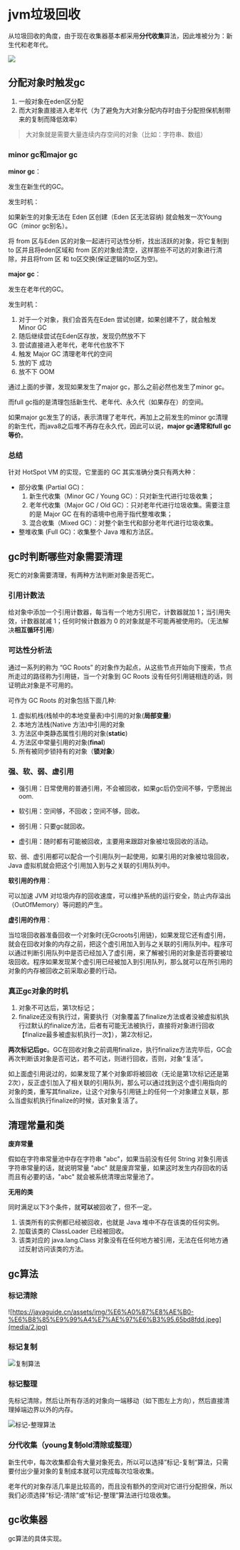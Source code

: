 # **jvm垃圾回收**
从垃圾回收的角度，由于现在收集器基本都采用**分代收集**算法，因此堆被分为：新生代和老年代。

![](media/1.png)

## **分配对象时触发gc**
1. 一般对象在eden区分配
1. 而大对象直接进入老年代（为了避免为大对象分配内存时由于分配担保机制带来的复制而降低效率）

>大对象就是需要大量连续内存空间的对象（比如：字符串、数组）

### **minor gc和major gc**
**minor gc**：

发生在新生代的GC。

发生时机：

如果新生的对象无法在 Eden 区创建（Eden 区无法容纳) 就会触发一次Young GC（minor gc别名）。

将 from 区与Eden 区的对象一起进行可达性分析，找出活跃的对象，将它复制到 to 区并且将eden区域和 from 区的对象给清空，这样那些不可达的对象进行清除，并且将from 区 和 to区交换(保证逻辑的to区为空)。

**major gc**：

发生在老年代的GC。

发生时机：

1. 对于一个对象，我们会首先在Eden 尝试创建，如果创建不了，就会触发Minor GC
1. 随后继续尝试在Eden区存放，发现仍然放不下
1. 尝试直接进入老年代，老年代也放不下
1. 触发 Major GC 清理老年代的空间
1. 放的下 成功
1. 放不下 OOM

通过上面的步骤，发现如果发生了major gc，那么之前必然也发生了minor gc。

而full gc指的是清理包括新生代、老年代、永久代（如果存在）的空间。

如果major gc发生了的话，表示清理了老年代，再加上之前发生的minor gc清理的新生代，而java8之后堆不再存在永久代，因此可以说，**major gc通常和full gc等价**。

### **总结**
针对 HotSpot VM 的实现，它里面的 GC 其实准确分类只有两大种： 

- 部分收集 (Partial GC)： 
   1. 新生代收集（Minor GC / Young GC）：只对新生代进行垃圾收集； 
   1. 老年代收集（Major GC / Old GC）：只对老年代进行垃圾收集。需要注意的是 Major GC 在有的语境中也用于指代整堆收集； 
   1. 混合收集（Mixed GC）：对整个新生代和部分老年代进行垃圾收集。 
- 整堆收集 (Full GC)：收集整个 Java 堆和方法区。


## **gc时判断哪些对象需要清理**
死亡的对象需要清理，有两种方法判断对象是否死亡。

### **引用计数法**
给对象中添加一个引用计数器，每当有一个地方引用它，计数器就加 1；当引用失效，计数器就减 1；任何时候计数器为 0 的对象就是不可能再被使用的。（无法解决**相互循环引用**）
### **可达性分析法**
通过一系列的称为 “GC Roots” 的对象作为起点，从这些节点开始向下搜索，节点所走过的路径称为引用链，当一个对象到 GC Roots 没有任何引用链相连的话，则证明此对象是不可用的。

可作为 GC Roots 的对象包括下面几种: 

1. 虚拟机栈(栈帧中的本地变量表)中引用的对象(**局部变量**) 
1. 本地方法栈(Native 方法)中引用的对象 
1. 方法区中类静态属性引用的对象(**static**) 
1. 方法区中常量引用的对象(**final**)
1. 所有被同步锁持有的对象（**锁对象**）

### **强、软、弱、虚引用**
* 强引用：日常使用的普通引用，不会被回收，如果gc后仍空间不够，宁愿抛出oom.

* 软引用：空间够，不回收；空间不够，回收。

* 弱引用：只要gc就回收。

* 虚引用：随时都有可能被回收，主要用来跟踪对象被垃圾回收的活动。

软、弱、虚引用都可以配合一个引用队列一起使用，如果引用的对象被垃圾回收，Java 虚拟机就会把这个引用加入到与之关联的引用队列中。

**软引用的作用**：

可以加速 JVM 对垃圾内存的回收速度，可以维护系统的运行安全，防止内存溢出（OutOfMemory）等问题的产生。

**虚引用的作用**：

当垃圾回收器准备回收一个对象时(无Gcroots引用链)，如果发现它还有虚引用，就会在回收对象的内存之前，把这个虚引用加入到与之关联的引用队列中。程序可以通过判断引用队列中是否已经加入了虚引用，来了解被引用的对象是否将要被垃圾回收。程序如果发现某个虚引用已经被加入到引用队列，那么就可以在所引用的对象的内存被回收之前采取必要的行动。
### **真正gc对象的时机**
1. 对象不可达后，第1次标记；
1. finalize还没有执行过，需要执行（对象覆盖了finalize方法或者没被虚拟机执行过默认的finalize方法，后者有可能无法被执行，直接将对象进行回收【finalize最多被虚拟机执行一次】），第2次标记，

**两次标记后gc**。GC在回收对象之前调用finalize，执行finalize方法完毕后，GC会再次判断该对象是否可达，若不可达，则进行回收，否则，对象“复活”。

如上面虚引用说过的，如果发现了某个对象即将被回收（无论是第1次标记还是第2次），反正虚引加入了相关联的引用队列，那么可以通过找到这个虚引用指向的对象的类，重写其finalize，让这个对象与引用链上的任何一个对象建立关联，那么当虚拟机执行finalize的时候，该对象复活了。

## **清理常量和类**
**废弃常量**

假如在字符串常量池中存在字符串 "abc"，如果当前没有任何 String 对象引用该字符串常量的话，就说明常量 "abc" 就是废弃常量，如果这时发生内存回收的话而且有必要的话，"abc" 就会被系统清理出常量池了。

**无用的类**

同时满足以下3个条件，就**可以**被回收了，但不一定。

1. 该类所有的实例都已经被回收，也就是 Java 堆中不存在该类的任何实例。 
1. 加载该类的 ClassLoader 已经被回收。 
1. 该类对应的 java.lang.Class 对象没有在任何地方被引用，无法在任何地方通过反射访问该类的方法。

## **gc算法**
### **标记清除**
![https://javaguide.cn/assets/img/%E6%A0%87%E8%AE%B0-%E6%B8%85%E9%99%A4%E7%AE%97%E6%B3%95.65bd8fdd.jpeg](media/2.jpg)
### **标记复制**
![复制算法](media/3.jpg)
### **标记整理**
先标记清除，然后让所有存活的对象向一端移动（如下图左上方向），然后直接清理掉端边界以外的内存。

![标记-整理算法 ](media/4.jpg)
### **分代收集（young复制old清除或整理）**
新生代中，每次收集都会有大量对象死去，所以可以选择”标记-复制“算法，只需要付出少量对象的复制成本就可以完成每次垃圾收集。

老年代的对象存活几率是比较高的，而且没有额外的空间对它进行分配担保，所以我们必须选择“标记-清除”或“标记-整理”算法进行垃圾收集。

## **gc收集器**
gc算法的具体实现。



